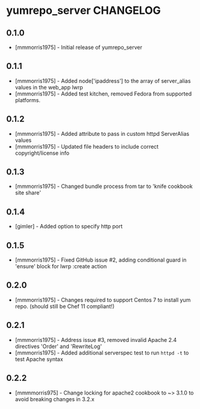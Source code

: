 yumrepo_server CHANGELOG
=========================

0.1.0
-----
- [mmmorris1975] - Initial release of yumrepo_server

0.1.1
-----
- [mmmorris1975] - Added node['ipaddress'] to the array of server_alias values in the web_app lwrp
- [mmmorris1975] - Added test kitchen, removed Fedora from supported platforms.

0.1.2
-----
- [mmmorris1975] - Added attribute to pass in custom httpd ServerAlias values
- [mmmorris1975] - Updated file headers to include correct copyright/license info

0.1.3
-----
- [mmmorris1975] - Changed bundle process from tar to 'knife cookbook site share'

0.1.4
-----
- [gimler] - Added option to specify http port 

0.1.5
-----
- [mmmorris1975] - Fixed GitHub issue #2, adding conditional guard in 'ensure' block for lwrp :create action

0.2.0
-----
- [mmmorris1975] - Changes required to support Centos 7 to install yum repo. (should still be Chef 11 compliant!)

0.2.1
-----
- [mmmorris1975] - Address issue #3, removed invalid Apache 2.4 directives 'Order' and 'RewriteLog'
- [mmmorris1975] - Added additional serverspec test to run `httpd -t` to test Apache syntax

0.2.2
-----
- [mmmmorris975] - Change locking for apache2 cookbook to ~> 3.1.0 to avoid breaking changes in 3.2.x
